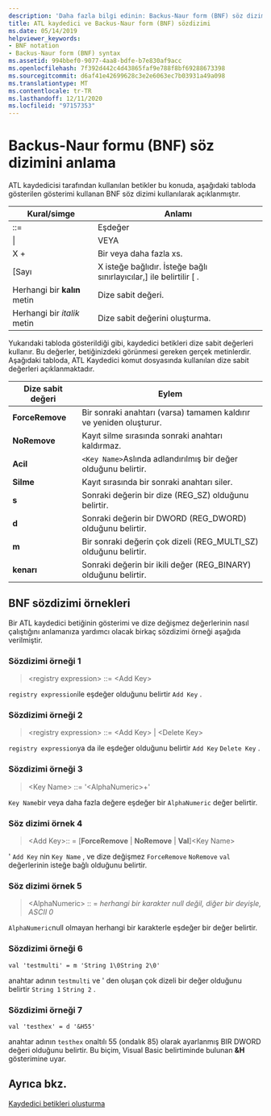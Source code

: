 ```yaml
---
description: 'Daha fazla bilgi edinin: Backus-Naur form (BNF) söz dizimini anlama'
title: ATL kaydedici ve Backus-Naur form (BNF) sözdizimi
ms.date: 05/14/2019
helpviewer_keywords:
- BNF notation
- Backus-Naur form (BNF) syntax
ms.assetid: 994bbef0-9077-4aa8-bdfe-b7e830af9acc
ms.openlocfilehash: 7f392d442c4d43865faf9e788f8bf69288673398
ms.sourcegitcommit: d6af41e42699628c3e2e6063ec7b03931a49a098
ms.translationtype: MT
ms.contentlocale: tr-TR
ms.lasthandoff: 12/11/2020
ms.locfileid: "97157353"
---
```

# <a name="understanding-backus-naur-form-bnf-syntax"></a>Backus-Naur formu (BNF) söz dizimini anlama

ATL kaydedicisi tarafından kullanılan betikler bu konuda, aşağıdaki tabloda gösterilen gösterimi kullanan BNF söz dizimi kullanılarak açıklanmıştır.

|Kural/simge|Anlamı|
|------------------------|-------------|
|::=|Eşdeğer|
|&#124;|VEYA|
|X +|Bir veya daha fazla xs.|
|\[Sayı|X isteğe bağlıdır. İsteğe bağlı sınırlayıcılar,] ile belirtilir \[ .|
|Herhangi bir **kalın** metin|Dize sabit değeri.|
|Herhangi bir *italik* metin|Dize sabit değerini oluşturma.|

Yukarıdaki tabloda gösterildiği gibi, kaydedici betikleri dize sabit değerleri kullanır. Bu değerler, betiğinizdeki görünmesi gereken gerçek metinlerdir. Aşağıdaki tabloda, ATL Kaydedici komut dosyasında kullanılan dize sabit değerleri açıklanmaktadır.

|Dize sabit değeri|Eylem|
|--------------------|------------|
|**ForceRemove**|Bir sonraki anahtarı (varsa) tamamen kaldırır ve yeniden oluşturur.|
|**NoRemove**|Kayıt silme sırasında sonraki anahtarı kaldırmaz.|
|**Acil**|`<Key Name>`Aslında adlandırılmış bir değer olduğunu belirtir.|
|**Silme**|Kayıt sırasında bir sonraki anahtarı siler.|
|**s**|Sonraki değerin bir dize (REG_SZ) olduğunu belirtir.|
|**d**|Sonraki değerin bir DWORD (REG_DWORD) olduğunu belirtir.|
|**m**|Bir sonraki değerin çok dizeli (REG_MULTI_SZ) olduğunu belirtir.|
|**kenarı**|Sonraki değerin bir ikili değer (REG_BINARY) olduğunu belirtir.|

## <a name="bnf-syntax-examples"></a>BNF sözdizimi örnekleri

Bir ATL kaydedici betiğinin gösterimi ve dize değişmez değerlerinin nasıl çalıştığını anlamanıza yardımcı olacak birkaç sözdizimi örneği aşağıda verilmiştir.

### <a name="syntax-example-1"></a>Sözdizimi örneği 1

> \<registry expression> ::= \<Add Key>

`registry expression`ile eşdeğer olduğunu belirtir `Add Key` .

### <a name="syntax-example-2"></a>Sözdizimi örneği 2

> \<registry expression> ::= \<Add Key> | \<Delete Key>

`registry expression`ya da ile eşdeğer olduğunu belirtir `Add Key` `Delete Key` .

### <a name="syntax-example-3"></a>Sözdizimi örneği 3

> \<Key Name> ::= '\<AlphaNumeric>+'

`Key Name`bir veya daha fazla değere eşdeğer bir `AlphaNumeric` değer belirtir.

### <a name="syntax-example-4"></a>Söz dizimi örnek 4

> \<Add Key>:: = [**ForceRemove**  |  **NoRemove**  |  **Val**]\<Key Name>

' `Add Key` nin `Key Name` , ve dize değişmez `ForceRemove` `NoRemove` `val` değerlerinin isteğe bağlı olduğunu belirtir.

### <a name="syntax-example-5"></a>Söz dizimi örnek 5

> \<AlphaNumeric> :: = *herhangi bir karakter null değil, diğer bir deyişle, ASCII 0*

`AlphaNumeric`null olmayan herhangi bir karakterle eşdeğer bir değer belirtir.

### <a name="syntax-example-6"></a>Sözdizimi örneği 6

```rgs
val 'testmulti' = m 'String 1\0String 2\0'
```

anahtar adının `testmulti` ve ' den oluşan çok dizeli bir değer olduğunu belirtir `String 1` `String 2` .

### <a name="syntax-example-7"></a>Sözdizimi örneği 7

```rgs
val 'testhex' = d '&H55'
```

anahtar adının `testhex` onaltılı 55 (ondalık 85) olarak ayarlanmış BIR DWORD değeri olduğunu belirtir. Bu biçim, Visual Basic belirtiminde bulunan **&H** gösterimine uyar.

## <a name="see-also"></a>Ayrıca bkz.

[Kaydedici betikleri oluşturma](../atl/creating-registrar-scripts.md)
